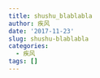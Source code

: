 ```yaml
---
title: shushu_blablabla
author: 疾风
date: '2017-11-23'
slug: shushu-blablabla
categories:
  - 疾风
tags: []
---
```

